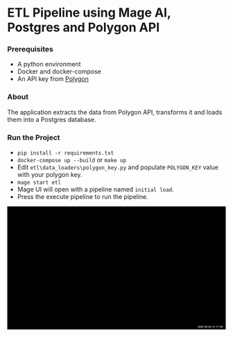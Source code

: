 # ETL Pipeline using Mage AI, Postgres and Polygon API

### Prerequisites

- A python environment
- Docker and docker-compose
- An API key from [Polygon](https://polygon.io/docs/stocks/getting-started)

### About

The application extracts the data from Polygon API, transforms it and loads them into a Postgres database.

### Run the Project

- ``pip install -r requirements.txt``
- ``docker-compose up --build`` or ``make up``
- Edit ``etl\data_loaders\polygon_key.py`` and populate `POLYGON_KEY` value with your polygon key.
- ``mage start etl``
- Mage UI will open with a pipeline named `initial load`.
- Press the execute pipeline to run the pipeline.

![](ezgif.com-gif-maker.gif)


